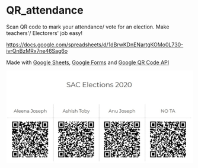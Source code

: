 # QR_attendance
Scan QR code to mark your attendance/ vote for an election. Make teachers'/ Electorers' job easy!


https://docs.google.com/spreadsheets/d/1dBrwKDnENartgKOMo0L730-ivrQnBzMRx7ne46Sag6o

Made with [Google Sheets](http://sheets.google.com/), [Google Forms](https://docs.google.com/forms) and [Google QR Code API](https://developers.google.com/chart/infographics/docs/qr_codes)


![QR Code for SAC Elections 2020](QR.jpg "QR Code for SAC Elections 2020")
